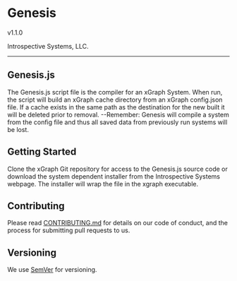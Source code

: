 # Genesis

v1.1.0

Introspective Systems, LLC.

---
## Genesis.js
The Genesis.js script file is the compiler for an xGraph System. When run, the
script will build an xGraph cache directory from an xGraph config.json file.
If a cache exists in the same path as the destination for the new built it will
be deleted prior to removal. --Remember: Genesis will compile a system from the
config file and thus all saved data from previously run systems will be lost.


## Getting Started

Clone the xGraph Git repository for access to the Genesis.js source code or
download the system dependent installer from the Introspective Systems webpage.
The installer will wrap the file in the xgraph executable.



## Contributing

Please read [CONTRIBUTING.md](../bin/CONTRIBUTING.md) for details on our code of
conduct, and the process for submitting pull requests to us.

## Versioning

We use [SemVer](http://semver.org/) for versioning.
